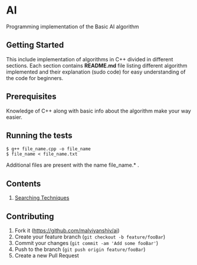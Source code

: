 # AI

Programming implementation of the Basic AI algorithm

## Getting Started

This include implementation of algorithms in C++ divided in different sections. Each section contains **README.md** file listing different algorithm implemented and their explanation (sudo code) for easy understanding of the code for beginners.

## Prerequisites

Knowledge of C++ along with basic info about the algorithm make your way easier.

## Running the tests

```
$ g++ file_name.cpp -o file_name
$ file_name < file_name.txt
```
Additional files are present with the name file_name.* .

## Contents

1. [Searching Techniques](https://github.com/malviyanshiv/ai/tree/master/ai-nptel-2018/searching_graph/README.md)

## Contributing

1. Fork it (<https://github.com/malviyanshiv/ai>)
2. Create your feature branch (`git checkout -b feature/fooBar`)
3. Commit your changes (`git commit -am 'Add some fooBar'`)
4. Push to the branch (`git push origin feature/fooBar`)
5. Create a new Pull Request
